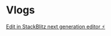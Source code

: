 # Vlogs

[Edit in StackBlitz next generation editor ⚡️](https://stackblitz.com/~/github.com/Priyanshuraj-rj/Vlogs)